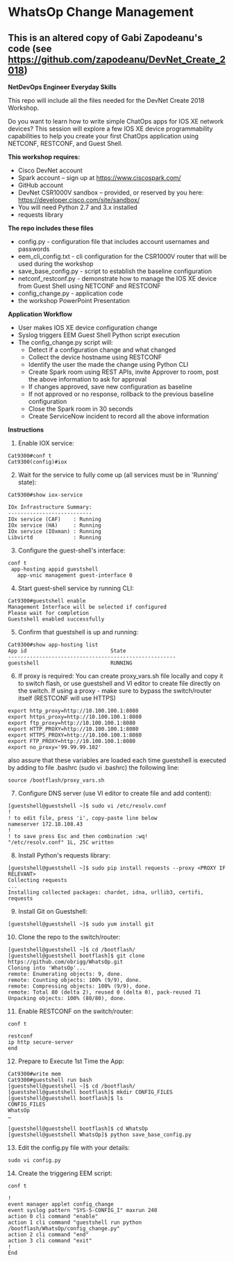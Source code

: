 # WhatsOp Change Management

## This is an altered copy of Gabi Zapodeanu's code (see https://github.com/zapodeanu/DevNet_Create_2018)

**NetDevOps Engineer Everyday Skills**

This repo will include all the files needed for the DevNet Create 2018 Workshop.

Do you want to learn how to write simple ChatOps apps for IOS XE network devices? This session will explore a few IOS XE device programmability capabilities to help you create your first ChatOps application using NETCONF, RESTCONF, and Guest Shell.

**This workshop requires:**

 - Cisco DevNet account
 - Spark account – sign up at https://www.ciscospark.com/
 - GitHub account
 - DevNet CSR1000V sandbox – provided, or reserved by you here: https://developer.cisco.com/site/sandbox/
 - You will need Python 2.7 and 3.x installed
 - requests library

**The repo includes these files**

 - config.py - configuration file that includes account usernames and passwords
 - eem_cli_config.txt - cli configuration for the CSR1000V router that will be used during the workshop
 - save_base_config.py - script to establish the baseline configuration
 - netconf_restconf.py - demonstrate how to manage the IOS XE device from Guest Shell using NETCONF and RESTCONF
 - config_change.py - application code
 - the workshop PowerPoint Presentation

 **Application Workflow**

 - User makes IOS XE device configuration change
 - Syslog triggers EEM Guest Shell Python script execution
 - The config_change.py script will:
   - Detect if a configuration change and what changed
   - Collect the device hostname using RESTCONF
   - Identify the user the made the change using Python CLI
   - Create Spark room using REST APIs, invite Approver to room, post the above information to ask for approval
   - If changes approved, save new configuration as baseline
   - If not approved or no response, rollback to the previous baseline configuration
   - Close the Spark room in 30 seconds
   - Create ServiceNow incident to record all the above information

**Instructions**
1) Enable IOX service:
```
Cat9300#conf t
Cat9300(config)#iox  
```
2) Wait for the service to fully come up (all services must be in 'Running' state):
```
Cat9300#show iox-service

IOx Infrastructure Summary:
---------------------------
IOx service (CAF)    : Running
IOx service (HA)     : Running
IOx service (IOxman) : Running
Libvirtd             : Running
```
3) Configure the guest-shell's interface:
```
conf t
 app-hosting appid guestshell
   app-vnic management guest-interface 0
```
4) Start guest-shell service by running CLI:
```
Cat9300#guestshell enable
Management Interface will be selected if configured
Please wait for completion
Guestshell enabled successfully
```
5) Confirm that guestshell is up and running:
```
Cat9300#show app-hosting list
App id                           State
------------------------------------------------------
guestshell                       RUNNING
```
6) If proxy is required:
You can create proxy_vars.sh file locally and copy it to switch flash, or use guestshell and VI editor to create file directly on the switch.
If using a proxy - make sure to bypass the switch/router itself (RESTCONF will use HTTPS)
```
export http_proxy=http://10.100.100.1:8080
export https_proxy=http://10.100.100.1:8080
export ftp_proxy=http://10.100.100.1:8080
export HTTP_PROXY=http://10.100.100.1:8080
export HTTPS_PROXY=http://10.100.100.1:8080
export FTP_PROXY=http://10.100.100.1:8080
export no_proxy='99.99.99.102'
```
also assure that these variables are loaded each time guestshell is executed by adding to file .bashrc (sudo vi .bashrc) the following line:
```
source /bootflash/proxy_vars.sh
```
7) Configure DNS server (use VI editor to create file and add content):
```
[guestshell@guestshell ~]$ sudo vi /etc/resolv.conf
!
! to edit file, press 'i', copy-paste line below
nameserver 172.18.108.43
!
! to save press Esc and then combination :wq!
"/etc/resolv.conf" 1L, 25C written
```
8) Install Python's requests library:
```
[guestshell@guestshell ~]$ sudo pip install requests --proxy <PROXY IF RELEVANT>
Collecting requests
...
Installing collected packages: chardet, idna, urllib3, certifi, requests
```
9) Install Git on Guestshell:
```
[guestshell@guestshell ~]$ sudo yum install git
```
10) Clone the repo to the switch/router:
```
[guestshell@guestshell ~]$ cd /bootflash/
[guestshell@guestshell bootflash]$ git clone https://github.com/obrigg/WhatsOp.git
Cloning into 'WhatsOp'...
remote: Enumerating objects: 9, done.
remote: Counting objects: 100% (9/9), done.
remote: Compressing objects: 100% (9/9), done.
remote: Total 80 (delta 2), reused 0 (delta 0), pack-reused 71
Unpacking objects: 100% (80/80), done.
```
11) Enable RESTCONF on the switch/router:
```
conf t

restconf
ip http secure-server
end
```
12) Prepare to Execute 1st Time the App:
```
Cat9300#write mem
Cat9300#guestshell run bash
[guestshell@guestshell ~]$ cd /bootflash/
[guestshell@guestshell bootflash]$ mkdir CONFIG_FILES
[guestshell@guestshell bootflash]$ ls
CONFIG_FILES                
WhatsOp
…

[guestshell@guestshell bootflash]$ cd WhatsOp
[guestshell@guestshell WhatsOp]$ python save_base_config.py
```
13) Edit the config.py file with your details:
```
sudo vi config.py
```
14) Create the triggering EEM script:
```
conf t

!
event manager applet config_change
event syslog pattern "SYS-5-CONFIG_I" maxrun 240
action 0 cli command "enable"
action 1 cli command "guestshell run python /bootflash/WhatsOp/config_change.py"
action 2 cli command "end"
action 3 cli command "exit"
!
End
```
